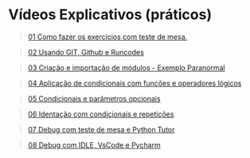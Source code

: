 # Vídeos Explicativos (práticos)

>[01 Como fazer os exercícios com teste de mesa.](https://drive.google.com/file/d/1Vmxwsb0UuhZdfIHQCVkIceIqL-f58pgV/view?usp=classroom_web&authuser=1)

>[02 Usando GIT, Github e Runcodes](/primeiro-periodo/pec/videos-explicativos-praticos/02/)

>[03 Criação e importação de módulos - Exemplo Paranormal](/primeiro-periodo/pec/videos-explicativos-praticos/03/)

>[04 Aplicação de condicionais com funções e operadores lógicos](/primeiro-periodo/pec/videos-explicativos-praticos/04/)

>[05 Condicionais e parâmetros opcionais](https://drive.google.com/file/d/1VmQuTleocuD5v05jmLSj0-pnNx9JnPyl/view?usp=classroom_web&authuser=1)

>[06 Identação com condicionais e repetições](https://drive.google.com/file/d/1VhESVrjGZFJdAz80CPNzmyK5xEc5WVb5/view?usp=classroom_web&authuser=1)

>[07 Debug com teste de mesa e Python Tutor](https://drive.google.com/file/d/1VkO_F3SP7dY4iOpq6OJrMk_SnzHUCTOV/view?usp=classroom_web&authuser=1)

>[08 Debug com IDLE, VsCode e Pycharm](/primeiro-periodo/pec/videos-explicativos-praticos/08/)

